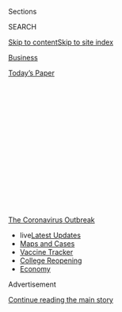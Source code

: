 <div id="app">

<div>

<div>

<div>

<div class="NYTAppHideMasthead css-1q2w90k e1suatyy0">

<div class="section css-ui9rw0 e1suatyy2">

<div class="css-eph4ug er09x8g0">

<div class="css-6n7j50">

</div>

<span class="css-1dv1kvn">Sections</span>

<div class="css-10488qs">

<span class="css-1dv1kvn">SEARCH</span>

</div>

[Skip to content](#site-content)[Skip to site
index](#site-index)

</div>

<div id="masthead-section-label" class="css-1wr3we4 eaxe0e00">

[Business](https://www.nytimes3xbfgragh.onion/section/business)

</div>

<div class="css-10698na e1huz5gh0">

</div>

</div>

<div id="masthead-bar-one" class="section hasLinks css-15hmgas e1csuq9d3">

<div class="css-uqyvli e1csuq9d0">

</div>

<div class="css-1uqjmks e1csuq9d1">

</div>

<div class="css-9e9ivx">

[](https://myaccount.nytimes3xbfgragh.onion/auth/login?response_type=cookie&client_id=vi)

</div>

<div class="css-1bvtpon e1csuq9d2">

[Today’s
Paper](https://www.nytimes3xbfgragh.onion/section/todayspaper)

</div>

</div>

</div>

</div>

<div data-aria-hidden="false">

<div id="site-content" data-role="main">

<div>

<div class="css-1aor85t" style="opacity:0.000000001;z-index:-1;visibility:hidden">

<div class="css-1hqnpie">

<div class="css-epjblv">

<span class="css-17xtcya">[Business](/section/business)</span><span class="css-x15j1o">|</span><span class="css-fwqvlz">Small
Businesses Got Emergency Loans, but Not What They
Expected</span>

</div>

<div class="css-k008qs">

<div class="css-1iwv8en">

<span class="css-18z7m18"></span>

<div>

</div>

</div>

<span class="css-1n6z4y">https://nyti.ms/39Ye4Uj</span>

<div class="css-1705lsu">

<div class="css-4xjgmj">

<div class="css-4skfbu" data-role="toolbar" data-aria-label="Social Media Share buttons, Save button, and Comments Panel with current comment count" data-testid="share-tools">

  - 
  - 
  - 
  - 
    
    <div class="css-6n7j50">
    
    </div>

  - 
  - 

</div>

</div>

</div>

</div>

</div>

</div>

<div id="NYT_TOP_BANNER_REGION" class="css-13pd83m">

<div>

<div id="styln-prism-menu-1592847958612" class="section interactive-content interactive-size-medium css-1edisqu">

<div class="css-17ih8de interactive-body">

<div id="scroll-container" class="css-1gj85ro">

[<span class="styln-title-wrap"><span class="css-1pje3qr">The
Coronavirus</span><span class="css-1pje3qr">
Outbreak</span></span>](https://www.nytimes3xbfgragh.onion/news-event/coronavirus?action=click&pgtype=Article&state=default&region=TOP_BANNER&context=storylines_menu)

  - <span class="css-kqxiym" data-emphasize="true">live</span>[Latest
    Updates](https://www.nytimes3xbfgragh.onion/2020/08/03/world/coronavirus-covid-19.html?action=click&pgtype=Article&state=default&region=TOP_BANNER&context=storylines_menu)
  - [Maps and
    Cases](https://www.nytimes3xbfgragh.onion/interactive/2020/us/coronavirus-us-cases.html?action=click&pgtype=Article&state=default&region=TOP_BANNER&context=storylines_menu)
  - [Vaccine
    Tracker](https://www.nytimes3xbfgragh.onion/interactive/2020/science/coronavirus-vaccine-tracker.html?action=click&pgtype=Article&state=default&region=TOP_BANNER&context=storylines_menu)
  - [College
    Reopening](https://www.nytimes3xbfgragh.onion/2020/08/02/us/covid-college-reopening.html?action=click&pgtype=Article&state=default&region=TOP_BANNER&context=storylines_menu)
  - [Economy](https://www.nytimes3xbfgragh.onion/live/2020/08/03/business/stock-market-today-coronavirus?action=click&pgtype=Article&state=default&region=TOP_BANNER&context=storylines_menu)

</div>

</div>

</div>

</div>

</div>

<div id="top-wrapper" class="css-1sy8kpn">

<div id="top-slug" class="css-l9onyx">

Advertisement

</div>

[Continue reading the main
story](#after-top)

<div class="ad top-wrapper" style="text-align:center;height:100%;display:block;min-height:250px">

<div id="top" class="place-ad" data-position="top" data-size-key="top">

</div>

</div>

<div id="after-top">

</div>

</div>

<div>

<div id="sponsor-wrapper" class="css-1hyfx7x">

<div id="sponsor-slug" class="css-19vbshk">

Supported by

</div>

[Continue reading the main
story](#after-sponsor)

<div id="sponsor" class="ad sponsor-wrapper" style="text-align:center;height:100%;display:block">

</div>

<div id="after-sponsor">

</div>

</div>

<div class="css-186x18t">

</div>

<div class="css-1vkm6nb ehdk2mb0">

# Small Businesses Got Emergency Loans, but Not What They Expected

</div>

The S.B.A.’s disaster relief program allows for loans of up to $2
million. But now they’re capped at $150,000 — and agency officials are
saying little about why.

<div class="css-79elbk" data-testid="photoviewer-wrapper">

<div class="css-z3e15g" data-testid="photoviewer-wrapper-hidden">

</div>

<div class="css-1a48zt4 ehw59r15" data-testid="photoviewer-children">

![<span class="css-16f3y1r e13ogyst0" data-aria-hidden="true">Caroline
Keefer’s apparel maker, River + Sky, was expecting a disaster loan of at
least $500,000. She fears the $150,000 she received will not be
enough.</span><span class="css-cnj6d5 e1z0qqy90" itemprop="copyrightHolder"><span class="css-1ly73wi e1tej78p0">Credit...</span><span><span>Nolwen
Cifuentes for The New York
Times</span></span></span>](https://static01.graylady3jvrrxbe.onion/images/2020/08/04/business/00sba-disasterloan1/merlin_174739206_54c92148-8b18-476d-8b70-74438b7780d2-articleLarge.jpg?quality=75&auto=webp&disable=upscale)

</div>

</div>

<div class="css-18e8msd">

<div class="css-vp77d3 epjyd6m0">

<div class="css-hus3qt ey68jwv0" data-aria-hidden="true">

[![Stacy
Cowley](https://static01.graylady3jvrrxbe.onion/images/2018/10/03/multimedia/author-stacy-cowley/author-stacy-cowley-thumbLarge.png
"Stacy Cowley")](https://www.nytimes3xbfgragh.onion/by/stacy-cowley)

</div>

<div class="css-1baulvz">

By [<span class="css-1baulvz last-byline" itemprop="name">Stacy
Cowley</span>](https://www.nytimes3xbfgragh.onion/by/stacy-cowley)

</div>

</div>

  - 
    
    <div class="css-ld3wwf e16638kd2">
    
    Aug. 3,
    2020
    
    </div>

  - 
    
    <div class="css-4xjgmj">
    
    <div class="css-d8bdto" data-role="toolbar" data-aria-label="Social Media Share buttons, Save button, and Comments Panel with current comment count" data-testid="share-tools">
    
      - 
      - 
      - 
      - 
        
        <div class="css-6n7j50">
        
        </div>
    
      - 
      - 
    
    </div>
    
    </div>

</div>

</div>

<div class="section meteredContent css-1r7ky0e" name="articleBody" itemprop="articleBody">

<div class="css-1fanzo5 StoryBodyCompanionColumn">

<div class="css-53u6y8">

For nearly 70 years, the Small Business Administration’s disaster relief
program has helped companies recover from catastrophes including
wildfires, hurricanes and earthquakes. But it has never faced anything
like [the coronavirus
crisis](https://www.nytimes3xbfgragh.onion/news-event/coronavirus).

Besieged by more than eight million applicants — and operating in the
shadow of the hastily assembled [Paycheck Protection
Program](https://www.nytimes3xbfgragh.onion/2020/04/26/business/ppp-small-business-loans.html)
— the disaster relief effort has given out more money in the past few
months than it had in its entire history.

But the demand has created a problem that is hobbling hundreds of
thousands of applicants: The agency, afraid of running out of cash,
capped its coronavirus loans at a fraction of what companies can
normally borrow — even though the program has handed out less than half
of the $360 billion it can lend.

Caroline Keefer, a clothing designer in Los Angeles, had expected to
qualify for a loan of at least $500,000 based on a complex formula
devised by the agency. But when her loan offer arrived in May, it was
for $150,000 — the ceiling the S.B.A. quietly put in place that month.
Qualified companies can usually take loans of [up to $2
million](https://www.sba.gov/about-sba/sba-newsroom/press-releases-media-advisories/sba-provide-disaster-assistance-loans-small-businesses-impacted-coronavirus-covid-19).

</div>

</div>

<div class="css-1fanzo5 StoryBodyCompanionColumn">

<div class="css-53u6y8">

“Without the extra capital, it will be very difficult for us to
survive,” she wrote in a direct appeal to Jovita Carranza, the
agency’s administrator, and James Rivera, the head of the agency’s
disaster office.

The limit has crimped Ms. Keefer’s efforts to salvage a business that
did $2 million in sales last year. Her company, [River +
Sky](https://www.riverandskycalifornia.com/), sells directly to
merchants like boutiques, department stores and hotel spa shops. In just
a few days in March, as [virus shutdown
orders](https://www.nytimes3xbfgragh.onion/interactive/2020/us/states-reopen-map-coronavirus.html)
cascaded throughout the country, nearly $700,000 in orders — all of her
spring and summer season — evaporated. She was left with a pile of
unpaid bills for inventory that she suddenly had no place to sell.

Six days after she wrote to the agency, representatives there
acknowledged that she had run up against the cap. Officials “do not
anticipate increasing loans above this amount,” the representatives said
in an email.

Ms. Keefer is grateful for the help she received, but irked by what she
sees as an arbitrary, poorly explained limit that was put in place after
other businesses got bigger loans early in the crisis. Data released by
the agency last month showed that it had made at least 20,000 disaster
relief loans for more than $150,000. Its largest was for $900,000 in
early April.

Nearly 400,000 businesses have run into the $150,000 limit, according to
[the agency’s
data](https://www.sba.gov/funding-programs/loans/coronavirus-relief-options/economic-injury-disaster-loans#section-header-5).
S.B.A. representatives declined to comment on the cap or why it was
imposed.

</div>

</div>

<div class="css-1fanzo5 StoryBodyCompanionColumn">

<div class="css-53u6y8">

The cap has been just one problem with the disaster program, officially
called the Economic Injury Disaster Loan program. Applicants faced [long
delays](https://www.nytimes3xbfgragh.onion/2020/04/09/business/smallbusiness/small-business-disaster-loans-coronavirus.html),
confusing procedures and communication lapses. And last Tuesday, the
agency’s internal watchdog said hundreds of millions of dollars handed
out through the program [may have been fraudulently
obtained](https://www.nytimes3xbfgragh.onion/live/2020/07/28/business/stock-market-today-coronavirus#thieves-are-targeting-small-business-relief-programs-a-watchdog-says).

<div id="NYT_MAIN_CONTENT_1_REGION" class="css-9tf9ac">

<div>

<div id="styln-covid-updates-markets" class="section interactive-content interactive-size-medium css-1ftcdic">

<div class="css-17ih8de interactive-body">

<div id="styln-briefing-block">

<div class="briefing-block-header-section">

# [Latest Updates: Economy](https://www.nytimes3xbfgragh.onion/live/2020/08/03/business/stock-market-today-coronavirus?action=click&pgtype=Article&state=default&region=MAIN_CONTENT_1&context=storylines_live_updates)

</div>

<div class="briefing-block-lb-items">

<div class="briefing-block-update-time">

[11h
ago](https://www.nytimes3xbfgragh.onion/live/2020/08/03/business/stock-market-today-coronavirus?action=click&pgtype=Article&state=default&region=MAIN_CONTENT_1&context=storylines_live_updates#the-chicago-fed-president-says-its-up-to-congress-to-save-the-economy)

</div>

<div>

[The Chicago Fed president says it’s up to Congress to save the
economy.](https://www.nytimes3xbfgragh.onion/live/2020/08/03/business/stock-market-today-coronavirus?action=click&pgtype=Article&state=default&region=MAIN_CONTENT_1&context=storylines_live_updates#the-chicago-fed-president-says-its-up-to-congress-to-save-the-economy)

</div>

<div class="briefing-block-update-time">

[12h
ago](https://www.nytimes3xbfgragh.onion/live/2020/08/03/business/stock-market-today-coronavirus?action=click&pgtype=Article&state=default&region=MAIN_CONTENT_1&context=storylines_live_updates#faa-says-boeing-has-effectively-mitigated-defects-in-the-737-max)

</div>

<div>

[F.A.A. says Boeing has ‘effectively mitigated’ defects in the 737
Max.](https://www.nytimes3xbfgragh.onion/live/2020/08/03/business/stock-market-today-coronavirus?action=click&pgtype=Article&state=default&region=MAIN_CONTENT_1&context=storylines_live_updates#faa-says-boeing-has-effectively-mitigated-defects-in-the-737-max)

</div>

<div class="briefing-block-update-time">

[15h
ago](https://www.nytimes3xbfgragh.onion/live/2020/08/03/business/stock-market-today-coronavirus?action=click&pgtype=Article&state=default&region=MAIN_CONTENT_1&context=storylines_live_updates#small-businesses-got-emergency-loans-but-not-what-they-expected)

</div>

<div>

[Small businesses got emergency loans, but not what they
expected.](https://www.nytimes3xbfgragh.onion/live/2020/08/03/business/stock-market-today-coronavirus?action=click&pgtype=Article&state=default&region=MAIN_CONTENT_1&context=storylines_live_updates#small-businesses-got-emergency-loans-but-not-what-they-expected)

</div>

</div>

<div class="briefing-block-footer">

<div class="briefing-block-footer-meta">

[See more
updates](https://www.nytimes3xbfgragh.onion/live/2020/08/03/business/stock-market-today-coronavirus?action=click&pgtype=Article&state=default&region=MAIN_CONTENT_1&context=storylines_live_updates)

</div>

<div class="briefing-block-briefinglinks">

<span>More live coverage:</span>
[Global](https://www.nytimes3xbfgragh.onion/2020/08/03/world/coronavirus-covid-19.html?action=click&pgtype=Article&state=default&region=MAIN_CONTENT_1&context=storylines_live_updates)

</div>

</div>

</div>

</div>

</div>

</div>

</div>

Application hurdles, changing requirements and [reports of
fraud](https://www.nytimes3xbfgragh.onion/2020/07/27/us/lamborghini-ppp-covid-19.html)
also plagued the Paycheck Protection Program, the short-term relief
effort created by the CARES Act that has [handed out $521 billion in
forgivable
loans](https://www.nytimes3xbfgragh.onion/2020/06/30/business/paycheck-protection-program-coronavirus.html)
to cover payroll and other costs.

</div>

</div>

<div class="css-a7yk8a e73j0it0">

<div class="css-1xdhyk6 erfvjey0">

<span class="css-1ly73wi e1tej78p0">Image</span>

<div class="css-zjzyr8">

<div data-testid="lazyimage-container" style="height:580px">

</div>

</div>

</div>

<span class="css-16f3y1r e13ogyst0" data-aria-hidden="true">River + Sky
saw almost $700,000 in orders disappear after the pandemic struck. Most
of its sales are to boutiques, department stores and hotel spa
shops.</span><span class="css-cnj6d5 e1z0qqy90" itemprop="copyrightHolder"><span class="css-1ly73wi e1tej78p0">Credit...</span><span>Nolwen
Cifuentes for The New York Times</span></span>

<div class="css-1xdhyk6 erfvjey0">

<span class="css-1ly73wi e1tej78p0">Image</span>

<div class="css-zjzyr8">

<div data-testid="lazyimage-container" style="height:580px">

</div>

</div>

</div>

<span class="css-16f3y1r e13ogyst0" data-aria-hidden="true">Ms. Keefer
used some of the disaster loan money to retool her business so she could
sell directly to customers. But she has also had to borrow more
money.</span><span class="css-cnj6d5 e1z0qqy90" itemprop="copyrightHolder"><span class="css-1ly73wi e1tej78p0">Credit...</span><span>Nolwen
Cifuentes for The New York Times</span></span>

</div>

<div class="css-1fanzo5 StoryBodyCompanionColumn">

<div class="css-53u6y8">

The disaster loan program, a core part of the agency’s operations since
it was founded in 1953, is more flexible. The program offers companies
with 500 or fewer employees low-interest loans for terms of up to 30
years, which can be used for nearly any business purpose, including
buying protective equipment and keeping up on debt payments.

Since March, it has [lent out $164
billion](https://www.sba.gov/sites/default/files/2020-07/EIDL%20COVID-19%20Loan%207.27.20-508.pdf)
in EIDL (pronounced “idle”) loans, more than twice what it previously
distributed in its entire existence, to three million companies. Nearly
$200 billion is currently unused.

More than two million other businesses have been offered loans but have
not yet accepted them, so much of the unused money could still be lent
out. But the agency’s ability to forecast how much money it will
distribute may have been complicated by a decision Congress made in
March to speed aid.

As the coronavirus pandemic took hold, Congress increased its
allocations to the agency, enough to support $360 billion in loans. But
it also set aside another pool of money for the S.B.A. to distribute as
grants to those who applied to the disaster loan program, whether they
received a loan or not. The $20 billion for those grants — up to $10,000
per applicant — [ran out last
month](https://www.sba.gov/about-sba/sba-newsroom/press-releases-media-advisories/sba-provided-20-billion-small-businesses-and-non-profits-through-economic-injury-disaster-loan).

</div>

</div>

<div class="css-1fanzo5 StoryBodyCompanionColumn">

<div class="css-53u6y8">

Any business that wanted the grant was part of the applicant pool, even
if it had no intention of taking a loan. (Applicants have up to 60 days
to make a decision about taking the loan.)

It is not clear what role that uncertainty played in capping loan
amounts, and agency officials have offered little clarity to lawmakers
about the loan limit.

During a House hearing last month, Ms. Carranza was pressed by
representatives from both parties about why the agency had not lifted
the $150,000 limit. She said she would “continue assessing it.”

Two senators — John Cornyn, Republican of Texas, and Jacky Rosen,
Democrat of Nevada — [introduced legislation on
July 21](https://www.cornyn.senate.gov/content/news/cornyn-introduces-bipartisan-legislation-provide-increased-eidl-loans-and-eidl-advance)
that would provide the agency with billions more for its disaster loan
program and prohibit it from capping loans at less than $2 million.

Ms. Rosen said the agency had not explained its “arbitrary” caps. The
agency has “refused to publicly request more financial support for EIDL,
despite small businesses across the country struggling to cover their
operating costs,” she said.

The cap has left many borrowers with loans that they fear will not be
enough to keep their businesses afloat.

Nicholas Johnson runs [Su Casa](http://sucasa-furniture.com/), a
furniture retailer with four stores in Maryland and Delaware. After all
his shops were shuttered in March, he calculated that he would need
around $500,000 to keep the company alive.

</div>

</div>

<div class="css-1fanzo5 StoryBodyCompanionColumn">

<div class="css-53u6y8">

He got $157,000 in April through the Paycheck Protection Program, which
he did not tap into until his stores started reopening in late May and
his staff members began to return. Based on his operating costs and
revenue, he expected to qualify for a $380,000 disaster loan.

Receiving an offer in May for just $150,000 was “like a punch in the
gut,” he said. He spent many sleepless nights, he said, wondering how he
would fill his projected $200,000 shortfall.

So far, Mr. Johnson is managing to survive on higher-than-expected sales
from his reopened stores, but he is anticipating rough months ahead. “My
supply chains are all but broken,” he said. “At some point, revenue will
taper off again because I won’t have anything to sell. I’m trying to
build a buffer, because I know there’s more pain to come.”

For some, the cap is a minor impediment: Joy Parisi, the owner of
[Paragraph](https://www.paragraphny.com/), a writers space with two
locations in New York City, said her disaster loan was enough to give
her breathing room to chip away at unpaid bills and overdue rent.

But others would borrow more from the program if they could. Ms. Keefer
also received a $48,000 P.P.P. loan, which she is using to pay two
employees, but it did not come close to closing the gap.

With her wholesale business in tatters, she pivoted to consumer sales.
The disaster loan paid off her most urgent bills and allowed her to hire
an agency to improve her retail website. Then she started buying ads on
Facebook and Instagram.

The strategy shift has helped: In June, she more than doubled what she
sold directly in all of last year. But that is still only a sliver of
what she would usually make. And now Ms. Keefer needs cash to start
manufacturing her fall and winter merchandise.

</div>

</div>

<div class="css-1fanzo5 StoryBodyCompanionColumn">

<div class="css-53u6y8">

Seeing no other options, she took out an expensive loan from an online
lender. It feels, she said, like a payday loan: “You have to start
paying it back immediately, and it’s like a trap — you end up borrowing
more just to keep up.”

The cash crunch has forced her to manufacture her clothing in smaller,
more expensive batches; limit her marketing budget; and hold off on
rehiring more workers. If she could borrow more money from the
government, she said, she would immediately spend it on expanding her
company — exactly the kind of economic activity the government wants to
encourage.

“The EIDL loan is perfect; it’s exactly what we need to steady our
ship,” Ms. Keefer said. “We just need more of it.”

</div>

</div>

</div>

<div>

</div>

<div>

</div>

<div>

</div>

<div>

<div id="bottom-wrapper" class="css-1ede5it">

<div id="bottom-slug" class="css-l9onyx">

Advertisement

</div>

[Continue reading the main
story](#after-bottom)

<div id="bottom" class="ad bottom-wrapper" style="text-align:center;height:100%;display:block;min-height:90px">

</div>

<div id="after-bottom">

</div>

</div>

</div>

</div>

</div>

## Site Index

<div>

</div>

## Site Information Navigation

  - [© <span>2020</span> <span>The New York Times
    Company</span>](https://help.nytimes3xbfgragh.onion/hc/en-us/articles/115014792127-Copyright-notice)

<!-- end list -->

  - [NYTCo](https://www.nytco.com/)
  - [Contact
    Us](https://help.nytimes3xbfgragh.onion/hc/en-us/articles/115015385887-Contact-Us)
  - [Work with us](https://www.nytco.com/careers/)
  - [Advertise](https://nytmediakit.com/)
  - [T Brand Studio](http://www.tbrandstudio.com/)
  - [Your Ad
    Choices](https://www.nytimes3xbfgragh.onion/privacy/cookie-policy#how-do-i-manage-trackers)
  - [Privacy](https://www.nytimes3xbfgragh.onion/privacy)
  - [Terms of
    Service](https://help.nytimes3xbfgragh.onion/hc/en-us/articles/115014893428-Terms-of-service)
  - [Terms of
    Sale](https://help.nytimes3xbfgragh.onion/hc/en-us/articles/115014893968-Terms-of-sale)
  - [Site
    Map](https://spiderbites.nytimes3xbfgragh.onion)
  - [Help](https://help.nytimes3xbfgragh.onion/hc/en-us)
  - [Subscriptions](https://www.nytimes3xbfgragh.onion/subscription?campaignId=37WXW)

</div>

</div>

</div>

</div>

